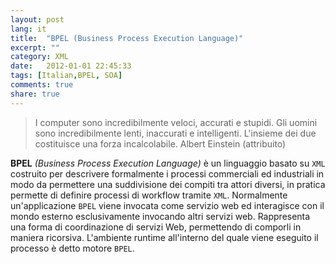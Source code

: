 ```yaml
---
layout: post
lang: it
title:  "BPEL (Business Process Execution Language)"
excerpt: ""
category: XML
date:   2012-01-01 22:45:33
tags: [Italian,BPEL, SOA]
comments: true
share: true
---
```


> I computer sono incredibilmente veloci, accurati e stupidi. Gli uomini sono incredibilmente lenti, inaccurati e intelligenti. L'insieme dei due costituisce una forza incalcolabile. Albert Einstein (attribuito)


**BPEL** *(Business Process Execution Language)* è un linguaggio basato su `XML` costruito per descrivere formalmente i processi commerciali ed industriali in modo da permettere una suddivisione dei compiti tra attori diversi, in pratica permette di definire processi di workflow tramite `XML`.
Normalmente un'applicazione `BPEL` viene invocata come servizio web ed interagisce con il mondo esterno esclusivamente invocando altri servizi web. 
Rappresenta una forma di coordinazione di servizi Web, permettendo di comporli in maniera ricorsiva. 
L'ambiente runtime all'interno del quale viene eseguito il processo è detto motore `BPEL`.


